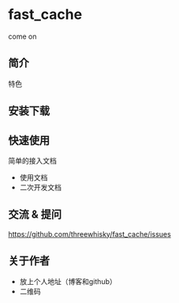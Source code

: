 # fast_cache
come on

## 简介
特色

## 安装下载

## 快速使用
简单的接入文档

- 使用文档
- 二次开发文档

## 交流 & 提问
https://github.com/threewhisky/fast_cache/issues

## 关于作者
- 放上个人地址（博客和github）
- 二维码

